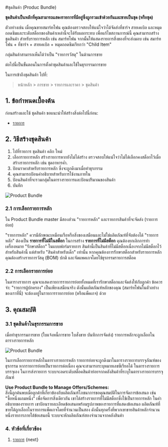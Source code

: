 <!-- add-breadcrumbs -->
#ชุดสินค้า (Produc Bundle)

**ชุดสินค้าเป็นหลักที่คุณสามารถแสดงรายการที่มีอยู่ซึ่งถูกรวมเข้าด้วยกันและขายเป็นชุด (หรือชุด)**

ตัวอย่างเช่น เมื่อคุณขายสมาร์ทโฟน คุณต้องตรวจสอบให้แน่ใจว่าได้จัดส่งที่ชาร์จ สายเคเบิล และหมุดถอดซิมและระดับสต็อกของสินค้าเหล่านี้จะได้รับผลกระทบ
เพื่อแก้ไขสถานการณ์นี้ คุณสามารถสร้าง ชุดสินค้า สำหรับรายการหลัก เช่น สมาร์ทโฟน จากนั้นให้แสดงรายการสิ่งของที่จะส่งมอบ เช่น สมาร์ทโฟน + ที่ชาร์จ + สายเคเบิล + หมุดถอดซิมเรียกว่า "Child Item"

กลุ่มสินค้าสามารถเห็นได้ว่าเป็น "รายการวัสดุ" ในด้านการขาย

ต่อไปนี้เป็นขั้นตอนในการตั้งค่าชุดสินค้าและใช้ในธุรกรรมการขาย

ในการเข้าถึงชุดสินค้า ไปที่:
> หน้าหลัก > การขาย > รายการและราคา > ชุดสินค้า

## 1. ข้อกำหนดเบื้องต้น
ก่อนสร้างและใช้ ชุดสินค้า ขอแนะนำให้สร้างสิ่งต่อไปนี้ก่อน:

* [รายการ](/docs/user/manual/th/stock/item)

## 2. วิธีสร้างชุดสินค้า
1. ไปที่รายการ ชุดสินค้า คลิก ใหม่
2. เลือกรายการหลัก สร้างรายการหากยังไม่ได้สร้าง ตรวจสอบให้แน่ใจว่าไม่ได้เลือกคงสต็อกไว้เมื่อสร้างรายการหลัก เช่น ชุดอาหารค่ำ.
1. ป้อนราคาสำหรับรายการหลัก ซึ่งจะถูกดึงมาเมื่อทำธุรกรรม
1. คุณสามารถป้อนคำอธิบายสำหรับการใช้งานภายใน
3. ป้อนสินค้าที่จะรวมกลุ่มในตารางรายการและป้อนปริมาณของสินค้า
4. บันทึก
<img class="screenshot" alt="Product Bundle" src="{{docs_base_url}}/assets/img/selling/product-bundle.png">

### 2.1 การเลือกรายการหลัก

ใน Product Bundle master มีสองส่วน "รายการหลัก" และรายการสินค้าที่จะจัดส่ง (รายการย่อย)

"รายการหลัก" ควรมีลักษณะเหมือนเรือหรือสิ่งของเสมือนและไม่ใช่ผลิตภัณฑ์ที่จับต้องได้
"รายการหลัก" ต้องเป็น <b>รายการที่ไม่มีในสต็อก</b> ในการสร้าง <b>รายการที่ไม่มีสต็อก</b> คุณต้องยกเลิกการทำเครื่องหมาย "รักษาสต็อก" ในแบบฟอร์มรายการ
สินค้านี้เป็นสินค้าที่ไม่มีสต็อกเนื่องจากไม่มีสต็อกไว้สำหรับสินค้านี้ แต่สำหรับ "สินค้าสำหรับเด็ก" เท่านั้น
หากคุณต้องการรักษาสต็อกสำหรับรายการหลัก คุณต้องสร้างรายการวัสดุ (BOM) ปกติ
และจัดแพคเกจโดยใช้ธุรกรรมรายการสต็อค

### 2.2 การเลือกรายการย่อย

ในตารางรายการ คุณจะแสดงรายการรายการย่อยทั้งหมดที่เรารักษาสต็อกและจัดส่งให้กับลูกค้า
ข้อควรจำ: "รายการผู้ปกครอง" เป็นเพียงเสมือนจริง ดังนั้นผลิตภัณฑ์หลักของคุณ (สมาร์ทโฟนในตัวอย่างของเราที่นี่) จะต้องอยู่ในรายการรายการย่อย (หรือแพ็คเกจ) ด้วย

## 3. คุณสมบัติ
### 3.1 ชุดสินค้าในธุรกรรมการขาย

เมื่อทำธุรกรรมการขาย (ใบแจ้งหนี้การขาย ใบสั่งขาย บันทึกการจัดส่ง) รายการหลักจะถูกเลือกในตารางรายการหลัก

<img class="screenshot" alt="Product Bundle" src="{{docs_base_url}}/assets/img/selling/product-bundle.gif">

ในการเลือกรายการหลักในตารางรายการหลัก รายการย่อยจะถูกดึงมาในตารางรายการบรรจุภัณฑ์ของธุรกรรม หากรายการย่อยเป็นรายการต่อเนื่อง คุณจะสามารถระบุหมายเลขซีเรียลได้
ในตารางรายการบรรจุเอง ในการส่งรายการ ระบบจะลดระดับสต็อคสินค้าย่อยจากคลังสินค้าที่ระบุในตารางรายการบรรจุภัณฑ์

<div class="well"><b>Use Product Bundle to Manage Offers/Schemes:</b>
<br>
สิ่งนี้ถูกค้นพบเมื่อลูกค้าที่เกี่ยวข้องกับผลิตภัณฑ์โภชนาการขอคุณสมบัติในการจัดการข้อเสนอ เช่น "ซื้อหนึ่งแถมหนึ่ง" เพื่อจัดการสิ่งเดียวกัน เขาได้สร้างรายการที่ไม่มีสต็อกซึ่งใช้เป็นรายการหลัก ในคำอธิบายของรายการ เขาป้อนรายละเอียดข้อเสนอพร้อมรูปภาพของรายการที่แสดงข้อเสนอ ผลิตภัณฑ์ที่ขายได้ถูกเลือกในรายการแพ็คเกจโดยที่จำนวนเป็นสอง ดังนั้นทุกครั้งที่พวกเขาขายสินค้าหลักจำนวนหนึ่งรายการภายใต้ข้อเสนอนี้ ระบบจะหักผลิตภัณฑ์สองจำนวนจากคลังสินค้า</div>

### 4. หัวข้อที่เกี่ยวข้อง
1. [รายการ](/docs/user/manual/th/stock/item)
{next}
